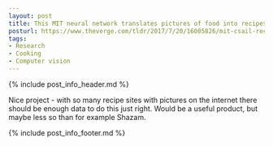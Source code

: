 ```yaml
---
layout: post
title: This MIT neural network translates pictures of food into recipes
posturl: https://www.theverge.com/tldr/2017/7/20/16005826/mit-csail-recipes-ai-neural-network-algorithm
tags:
- Research
- Cooking
- Computer vision
---
```


{% include post_info_header.md %}

Nice project - with so many recipe sites with pictures on the internet there should be enough data to do this just right. Would be a useful product, but maybe less so than for example Shazam.

<!--more-->{% include post_info_footer.md %}
